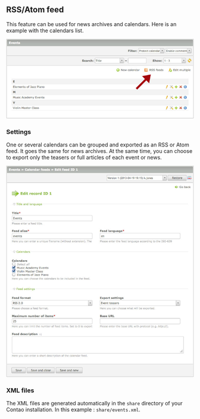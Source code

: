 ## RSS/Atom feed

This feature can be used for news archives and calendars. Here is an example
with the calendars list.

![](images/rss-calendar.jpg)


### Settings

One or several calendars can be grouped and exported as an RSS or Atom feed.
It goes the same for news archives. At the same time, you can choose to export
only the teasers or full articles of each event or news.

![](images/rss-settings.jpg)


### XML files

The XML files are generated automatically in the `share` directory of your
Contao installation. In this example : `share/events.xml`.
